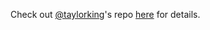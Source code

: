 Check out [@taylorking](https://github.com/taylorking)'s repo [here](https://github.com/taylorking/CoinCraft) for details.
